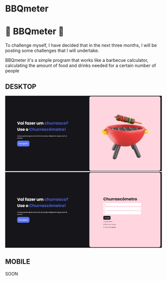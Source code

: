 # BBQmeter

# 🍖 BBQmeter 🍖

To challenge myself, I have decided that in the next three months, I will be posting some challenges that I will undertake.

BBQmeter it's a simple program that works like a barbecue calculator, calculating the amount of food and drinks needed for a certain number of people

## DESKTOP
![Desktop Version](/projectPrints/desktop.jpg)
![Desktop Version](/projectPrints/desktop1.jpg)

## MOBILE
SOON
